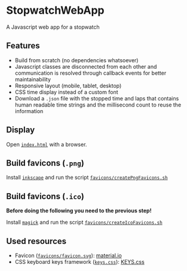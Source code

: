 # StopwatchWebApp

A Javascript web app for a stopwatch

## Features

- Build from scratch (no dependencies whatsoever)
- Javascript classes are disconnected from each other and communication is resolved through callback events for better maintainability
- Responsive layout (mobile, tablet, desktop)
- CSS time display instead of a custom font
- Download a `.json` file with the stopped time and laps that contains human readable time strings and the millisecond count to reuse the information

## Display

Open [`index.html`](index.html) with a browser.

## Build favicons (`.png`)

Install [`inkscape`](https://inkscape.org/) and run the script [`favicons/createPngFavicons.sh`](favicons/createPngFavicons.sh)

## Build favicons (`.ico`)

**Before doing the following you need to the previous step!**

Install [`magick`](https://www.imagemagick.org/script/download.php#windows) and run the script [`favicons/createIcoFavicons.sh`](favicons/createIcoFavicons.sh)


## Used resources

- Favicon ([`favicons/favicon.svg`](favicons/favicon.svg)): [material.io](https://material.io/tools/icons/?search=time&icon=timer&style=baseline)
- CSS keyboard keys framework ([`keys.css`](keys.css)): [KEYS.css](https://github.com/michaelhue/keyscss)

